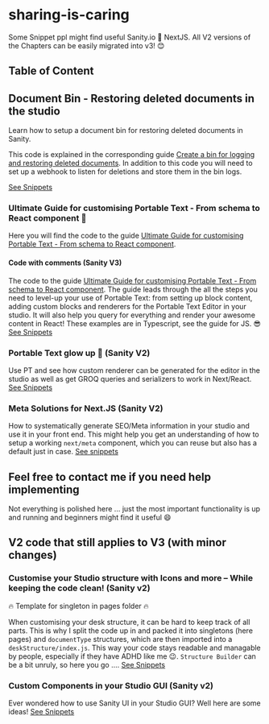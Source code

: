 # sharing-is-caring

Some Snippet ppl might find useful
Sanity.io 💙 NextJS.
All V2 versions of the Chapters can be easily migrated into v3! :blush:

## Table of Content

## Document Bin - Restoring deleted documents in the studio

Learn how to setup a document bin for restoring deleted documents in Sanity.

This code is explained in the corresponding guide [Create a bin for logging and restoring deleted documents](https://www.sanity.io/guides/bin-for-restoring-deleted-documents). In addition to this code you will need to set up a webhook to listen for deletions and store them in the bin logs.

[See Snippets](https://github.com/bobinska-dev/sharing-is-caring/tree/main/Document%20Bin%20-%20Restoring%20deleted%20documents%20in%20the%20studio)

### Ultimate Guide for customising Portable Text - From schema to React component 🌟

Here you will find the code to the guide [Ultimate Guide for customising Portable Text - From schema to React component](https://www.sanity.io/guides/ultimate-guide-for-customising-portable-text-from-schema-to-react-componentt).

#### Code with comments (Sanity V3)

The code to the guide [Ultimate Guide for customising Portable Text - From schema to React component](https://www.sanity.io/guides/ultimate-guide-for-customising-portable-text-from-schema-to-react-component).
The guide leads through the all the steps you need to level-up your use of Portable Text: from setting up block content, adding custom blocks and renderers for the Portable Text Editor in your studio. It will also help you query for everything and render your awesome content in React!
These examples are in Typescript, see the guide for JS. 😎
[See Snippets](https://github.com/bobinska-dev/sharing-is-caring/tree/main/Ultimate%20Guide%20for%20customising%20Portable%20Text%20-%20From%20schema%20to%20React%20component)

### Portable Text glow up 💅 (Sanity V2)

Use PT and see how custom renderer can be generated for the editor in the studio as well as get GROQ queries and serializers to work in Next/React. [See Snippets](https://github.com/bobinska-dev/sharing-is-caring/tree/main/Portable%20Text%20in%20Sanity%20Studio%20and%20React)

### Meta Solutions for Next.JS (Sanity V2)

How to systematically generate SEO/Meta information in your studio and use it in your front end. This might help you get an understanding of how to setup a working `next/meta` component, which you can reuse but also has a default just in case. [See snippets](https://github.com/bobinska-dev/sharing-is-caring/tree/main/Meta%20solution%20for%20NextJS)

## Feel free to contact me if you need help implementing

Not everything is polished here ... just the most important functionality is up and running and beginners might find it useful :smile:

## V2 code that still applies to V3 (with minor changes)

### Customise your Studio structure with Icons and more – While keeping the code clean! (Sanity v2)

:fire: Template for singleton in pages folder :fire:

When customising your desk structure, it can be hard to keep track of all parts. This is why I split the code up in and packed it into singletons (here pages) and `documentType` structures, which are then imported into a `deskStructure/index.js`. This way your code stays readable and managable by people, especially if they have ADHD like me :wink:. `Structure Builder` can be a bit unruly, so here you go .... [See Snippets](https://github.com/bobinska-dev/sharing-is-caring/tree/main/Structure%20Builder%20with%20icons/deskStructure)

### Custom Components in your Studio GUI (Sanity v2)

Ever wondered how to use Sanity UI in your Studio GUI? Well here are some ideas! [See Snippets](https://github.com/bobinska-dev/sharing-is-caring/tree/main/Custom%20Components%20in%20the%20Studio)
